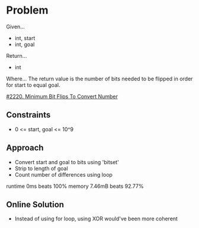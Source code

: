
# Problem
Given...
- int, start
- int, goal

Return...
- int

Where...
The return value is the number of bits needed to be flipped in order for start
    to equal goal.

[\#2220. Minimum Bit Flips To Convert Number](https://leetcode.com/problems/minimum-bit-flips-to-convert-number/description/?envType=daily-question&envId=2024-09-11)

## Constraints
- 0 <= start, goal <= 10^9

## Approach
- Convert start and goal to bits using 'bitset'
- Strip to length of goal
- Count number of differences using loop

runtime 0ms beats 100%
memory 7.46mB beats 92.77%

## Online Solution
- Instead of using for loop, using XOR would've been more coherent
